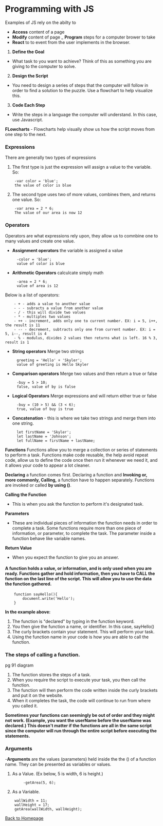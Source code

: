 # Programming with JS

Examples of JS rely on the abilty to 

- **Access** content of a page
- **Modify** content of page
_ **Program** steps for a computer brower to take
- **React** to to event from the user implements in the browser.

1. **Define the Goal**

- What task to you want to achieve? Think of this as something you are giving to the computer to solve. 

2. **Design the Script**

- You need to design a series of steps that the computer will follow in order to find a solution to the puzzle. Use a flowchart to help visualize this.

3. **Code Each Step**

- Write the steps in a language the computer will understand. In this case, use Javascript.

**FLowcharts**
    - Flowcharts help visually show us how the script moves from one step to the next.

### Expressions

There are generally two types of expressions
1. The first type is just the expression will assign a value to the variable. So:

        -var color = 'blue';
        the value of color is blue

2. The second type uses two of more values, combines them, and returns one value. So:
    
        -var area = 2 * 6;
        The value of our area is now 12


### Operators
Operators are what expressions rely upon, they allow us to comnbine one to many values and create one value.

- **Assignment operators** the variable is assigned a value

        -color = 'blue';
        value of color is blue

- **Arithmetic Operators** calculcate simply math

        -area = 2 * 6;
        value of area is 12

Below is a list of operators:

        - + - adds a value to another value 
        - - - subracts a value from another value 
        - / - this will divide two values
        - * - multiples two values
        - ++ - increment, adds only one to current number. EX: i = 5, i++, the result is 11
        - -- - decrement, subtracts only one from current number. EX: i = 5, i--, result is 4
        - % - modulus, divides 2 values then returns what is left. 16 % 3, result is 1


- **String operators** Merge two strings

        greeting = 'Hello' + 'Skyler';
        value of greeting is Hello Skyler

- **Comparison operators** Merge two values and then return a true or false

        -buy = 5 > 10;
        false, value of by is false

- **Logical Operators** Merge expressions and will return either true or false

        -buy = (10 > 5) && (3 < 6);
        true, value of buy is true

- **Concatenation** - this is where we take two strings and merge them into one string. 

        let firstName = 'Skyler';
        let lastName = 'Johnson';
        let fullName = firstName + lastName;

**Functions**
Functions allow you to merge a collection or series of statements to perform a task. Functions make code reusable, the help avoid repeat code, allow us to define the code once then run it whenever we need it, and it allows your code to appear a lot cleaner. 

**Declaring** a function comes first. Declaring a function and **Invoking or, more commonly, Calling,** a function have to happen separately. Functions are invoked or called **by using ()**.

**Calling the Function**

- This is when you ask the function to perform it's designated task. 

**Parameters** 

- These are individual pieces of information the function needs in order to complete a task. Some functions require more than one piece of information, or parameter, to complete the task. The parameter inside a function behave like variable names.

**Return Value**

- When you expect the function to give you an answer.

#### A function holds a value, or information, and is only used when you are ready. Functions gather and hold information, then you have to **CALL** the function on the last line of the script. This will allow you to use the data the function gathered.

        function sayHello(){
            document.write('Hello');
        }

**In the example above:**

1. The function is "declared" by typing in the function keyword. 
2. You then give the function a name, or identifier. In this case, sayHello()
3. The curly brackets contain your statement. This will perform your task.
4. Using the function name in your code is how you are able to call the function.

### The steps of calling a function.
pg 91 diagram
1. The function stores the steps of a task.
2. When you require the script to execute your task, you then call the function.
3. The function will then perform the code written inside the curly brackets and put it on the website.
4. When it completes the task, the code will continue to run from where you called it.

**Sometimes your functions can seemingly be out of order and they might not work. (Example, you want the userName before the userName was declared.) This doesn't matter if the functions are all in the same script since the computer will run through the entire script before executing the statements.**

### Arguments

-**Arguments** are the values (parameters) held inside the the () of a function name. They can be presented as variables or values.

1. As a Value. (Ex below, 5 is width, 6 is height.)
            
            -getArea(5, 6); 

2. As a Variable. 

        wallWidth = 11;
        wallHeight = 17;
        getArea(wallWidth, wallHeight);


[Back to Homepage](README.md)